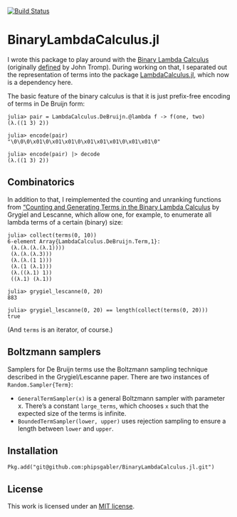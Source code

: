 [![Build Status](https://travis-ci.org/phipsgabler/BinaryLambdaCalculus.jl.svg?branch=master)](https://travis-ci.org/phipsgabler/BinaryLambdaCalculus.jl)

# BinaryLambdaCalculus.jl #

I wrote this package to play around with the [Binary Lambda
Calculus](https://en.wikipedia.org/wiki/Binary_lambda_calculus) (originally
[defined](http://drops.dagstuhl.de/opus/volltexte/2006/628/pdf/06051.TrompJohn.Paper.628.pdf) by
John Tromp).  During working on that, I separated out the representation of terms into the package
[LambdaCalculus.jl](https://github.com/phipsgabler/LambdaCalculus.jl), which now is a dependency
here.

The basic feature of the binary calculus is that it is just prefix-free encoding of terms in De
Bruijn form:

```
julia> pair = LambdaCalculus.DeBruijn.@lambda f -> f(one, two)
(λ.((1 3) 2))

julia> encode(pair)
"\0\0\0\x01\0\x01\x01\0\x01\x01\x01\0\x01\x01\0"

julia> encode(pair) |> decode
(λ.((1 3) 2))
```

## Combinatorics ##

In addition to that, I reimplemented the counting and unranking functions from [“Counting and
Generating Terms in the Binary Lambda Calculus](https://arxiv.org/pdf/1511.05334v1.pdf) by Grygiel
and Lescanne, which allow one, for example, to enumerate all lambda terms of a certain (binary)
size:

```
julia> collect(terms(0, 10))
6-element Array{LambdaCalculus.DeBruijn.Term,1}:
 (λ.(λ.(λ.(λ.1))))
 (λ.(λ.(λ.3)))
 (λ.(λ.(1 1)))
 (λ.(1 (λ.1)))
 (λ.((λ.1) 1))
 ((λ.1) (λ.1)) 
 
julia> grygiel_lescanne(0, 20)
883
 
julia> grygiel_lescanne(0, 20) == length(collect(terms(0, 20)))
true
```

(And `terms` is an iterator, of course.)


## Boltzmann samplers ##

Samplers for De Bruijn terms use the Boltzmann sampling technique described in the Grygiel/Lescanne
paper.  There are two instances of `Random.Sampler{Term}`:

- `GeneralTermSampler(x)` is a general Boltzmann sampler with parameter x.  There’s a constant
  `large_terms`, which chooses `x` such that the expected size of the terms is infinite.
- `BoundedTermSampler(lower, upper)` uses rejection sampling to ensure a length between `lower` and
  `upper`. 
  

## Installation

```
Pkg.add("git@github.com:phipsgabler/BinaryLambdaCalculus.jl.git")
```

## License ##

This work is licensed under an [MIT license](https://opensource.org/licenses/MIT).
